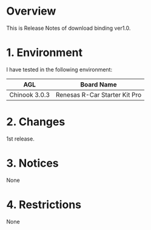 # Overview

This is Release Notes of download binding ver1.0.

# 1. Environment

I have tested in the following environment:

| AGL               | Board Name                            |
|-------------------|---------------------------------------|
| Chinook 3.0.3     | Renesas R-Car Starter Kit Pro         |

# 2. Changes

1st release.

# 3. Notices

None

# 4. Restrictions

None
